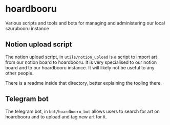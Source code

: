 # hoardbooru
Various scripts and tools and bots for managing and administering our local szurubooru instance

## Notion upload script
The notion upload script, in `utils/notion_upload` is a script to import art from our notion board to hoardbooru. It is
very specialised to our notion board and to our hoardbooru instance. It will likely not be useful to any other people.

There is a readme inside that directory, better explaining the tooling there.

## Telegram bot
The telegram bot, in `bot/hoardbooru_bot` allows users to search for art on hoardbooru and to upload and tag new art for
it.